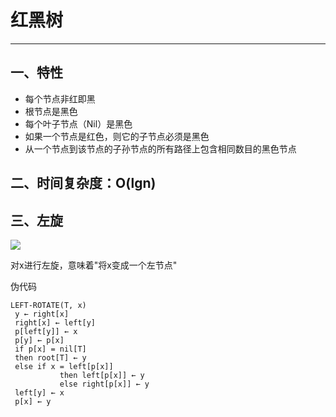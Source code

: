 # 红黑树
---
## 一、特性
* 每个节点非红即黑
* 根节点是黑色
* 每个叶子节点（Nil）是黑色
* 如果一个节点是红色，则它的子节点必须是黑色
* 从一个节点到该节点的子孙节点的所有路径上包含相同数目的黑色节点

## 二、时间复杂度：O(lgn)

## 三、左旋

![](https://github.com/c-agam/notes/blob/master/images/%E5%B7%A6%E6%97%8B.png)

对x进行左旋，意味着"将x变成一个左节点"

伪代码
```
LEFT-ROTATE(T, x)  
 y ← right[x]            
 right[x] ← left[y]      
 p[left[y]] ← x          
 p[y] ← p[x]             
 if p[x] = nil[T]       
 then root[T] ← y                 
 else if x = left[p[x]]  
           then left[p[x]] ← y    
           else right[p[x]] ← y   
 left[y] ← x             
 p[x] ← y                
```
